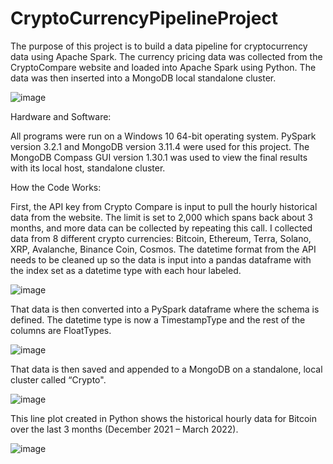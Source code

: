 # CryptoCurrencyPipelineProject

The purpose of this project is to build a data pipeline for cryptocurrency data using Apache Spark. The currency pricing data was collected
from the CryptoCompare website and loaded into Apache Spark using Python. The data was then inserted into a MongoDB local standalone cluster.

![image](https://user-images.githubusercontent.com/80182167/173341098-5298056d-3aeb-4029-bf84-280a03166a1b.png)

Hardware and Software:

All programs were run on a Windows 10 64-bit operating system. PySpark version 3.2.1 and MongoDB version 3.11.4 were used for this 
project. The MongoDB Compass GUI version 1.30.1 was used to view the final results with its local host, standalone cluster.

How the Code Works:

First, the API key from Crypto Compare is input to pull the hourly historical data from the website. The limit is set to 2,000 which spans back about 3 months,
and more data can be collected by repeating this call. I collected data from 8 different crypto currencies: Bitcoin, Ethereum, Terra, Solano, XRP, Avalanche,
Binance Coin, Cosmos. 
The datetime format from the API needs to be cleaned up so the data is input into a pandas dataframe with the index set as a datetime type with each hour labeled.

![image](https://user-images.githubusercontent.com/80182167/173342135-5f933d62-183e-42b4-80c0-735a5b855a23.png)

That data is then converted into a PySpark dataframe where the schema is defined. The datetime type is now a TimestampType and the rest of the columns are FloatTypes.

![image](https://user-images.githubusercontent.com/80182167/173342262-f797b37e-0068-4997-80e8-0c0373172c6e.png)

That data is then saved and appended to a MongoDB on a standalone, local cluster called “Crypto".

![image](https://user-images.githubusercontent.com/80182167/173342396-a7bf4dfa-110a-4904-bde3-3893ff04e24a.png)



This line plot created in Python shows the historical hourly data for Bitcoin over the last 3 months (December 2021 – March 2022).

![image](https://user-images.githubusercontent.com/80182167/173342594-e6bebeb6-c370-4170-bef6-dc9143c36b3c.png)
